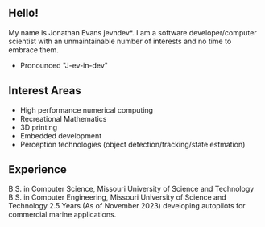 ## Hello!
My name is Jonathan Evans jevndev*. I am a software developer/computer scientist with an unmaintainable number of interests and no time to embrace them.

* Pronounced "J-ev-in-dev"

## Interest Areas

* High performance numerical computing
* Recreational Mathematics
* 3D printing
* Embedded development
* Perception technologies (object detection/tracking/state estmation)

## Experience
B.S. in Computer Science, Missouri University of Science and Technology
B.S. in Computer Engineering, Missouri University of Science and Technology
2.5 Years (As of November 2023) developing autopilots for commercial marine applications.
